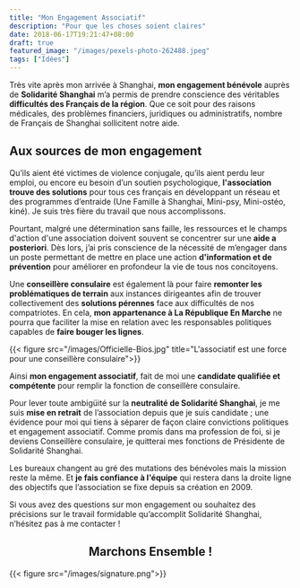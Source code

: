 ```yaml
---
title: "Mon Engagement Associatif"
description: "Pour que les choses soient claires"
date: 2018-06-17T19:21:47+08:00
draft: true
featured_image: "/images/pexels-photo-262488.jpeg"
tags: ["Idées"]
---
```


Très vite après mon arrivée à Shanghai, **mon engagement bénévole** auprès de **Solidarité Shanghai** m’a permis de prendre conscience des véritables **difficultés des Français de la région**. Que ce soit pour des raisons médicales, des problèmes financiers, juridiques ou administratifs, nombre de Français de Shanghai sollicitent notre aide.

Aux sources de mon engagement
-------

Qu’ils aient été victimes de violence conjugale, qu’ils aient perdu leur emploi, ou encore eu besoin d’un soutien psychologique, **l'association trouve des solutions** pour tous ces français en développant un réseau et des programmes d’entraide (Une Famille à Shanghai, Mini-psy, Mini-ostéo, kiné). Je suis très fière du travail que nous accomplissons.

Pourtant, malgré une détermination sans faille, les ressources et le champs d'action d'une association doivent souvent se concentrer sur une **aide a posteriori**. Dès lors, j’ai pris conscience de la nécessité de m’engager dans un poste permettant de mettre en place une action **d'information et de prévention** pour améliorer en profondeur la vie de tous nos concitoyens.

Une **conseillère consulaire** est également là pour faire **remonter les problématiques de terrain** aux instances dirigeantes afin de trouver collectivement des **solutions pérennes** face aux difficultés de nos compatriotes. En cela, **mon appartenance à La République En Marche** ne pourra que faciliter la mise en relation avec les responsables politiques capables de **faire bouger les lignes**. 

{{< figure src="/images/Officielle-Bios.jpg" title="L'associatif est une force pour une conseillère consulaire">}}

Ainsi **mon engagement associatif**, fait de moi une **candidate qualifiée et compétente** pour remplir la fonction de conseillère consulaire.

Pour lever toute ambigüité sur la **neutralité de Solidarité Shanghai**, je me suis **mise en retrait** de l’association depuis que je suis candidate ; une évidence pour moi qui tiens à séparer de façon claire convictions politiques et engagement associatif. Comme promis dans ma profession de foi, si je deviens Conseillère consulaire, je quitterai mes fonctions de Présidente de Solidarité Shanghai.

Les bureaux changent au gré des mutations des bénévoles mais la mission reste la même. Et **je fais confiance à l'équipe** qui restera dans la droite ligne des objectifs que l’association se fixe depuis sa création en 2009.

Si vous avez des questions sur mon engagement ou souhaitez des précisions sur le travail formidable qu’accomplit Solidarité Shanghai, n’hésitez pas à me contacter !

<h2 style="text-align: center;"> Marchons Ensemble ! </h2>

{{< figure src="/images/signature.png">}}